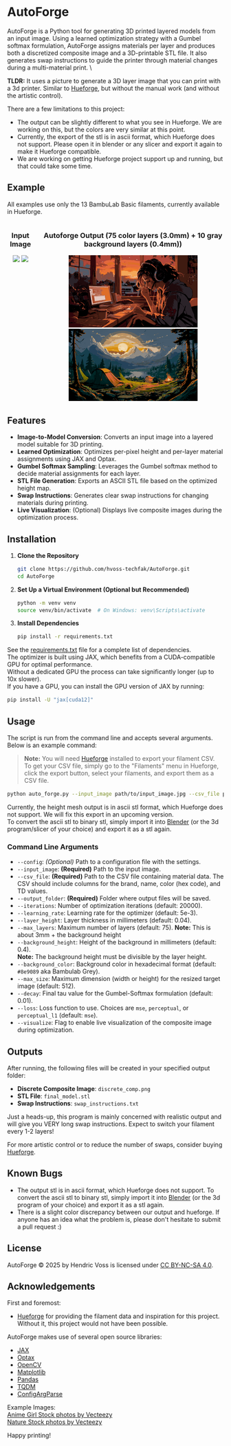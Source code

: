 # AutoForge

AutoForge is a Python tool for generating 3D printed layered models from an input image. Using a learned optimization strategy with a Gumbel softmax formulation, AutoForge assigns materials per layer and produces both a discretized composite image and a 3D-printable STL file. It also generates swap instructions to guide the printer through material changes during a multi-material print. \

**TLDR:** It uses a picture to generate a 3D layer image that you can print with a 3d printer. Similar to [Hueforge](https://shop.thehueforge.com/), but without the manual work (and without the artistic control).

There are a few limitations to this project:
- The output can be slightly different to what you see in Hueforge. We are working on this, but the colors are very similar at this point.
- Currently, the export of the stl is in ascii format, which Hueforge does not support. Please open it in blender or any slicer and export it again to make it Hueforge compatible.
- We are working on getting Hueforge project support up and running, but that could take some time.

## Example
All examples use only the 13 BambuLab Basic filaments, currently available in Hueforge.
<div style="display: flex; justify-content: center; gap: 20px;">
  <div style="text-align: center;">
    <h3>Input Image</h3>
    <img src="https://github.com/hvoss-techfak/AutoForge/blob/main/images/lofi.jpg" width="300" />
    <img src="https://github.com/hvoss-techfak/AutoForge/blob/main/images/nature.jpg" width="300" />
  </div>
  <div style="text-align: center;">
    <h3>Autoforge Output (75 color layers (3.0mm) + 10 gray background layers (0.4mm)) </h3>
    <img src="https://github.com/hvoss-techfak/AutoForge/blob/main/images/lofi_discretized.png" width="300" />
    <img src="https://github.com/hvoss-techfak/AutoForge/blob/main/images/nature_discretized.png" width="300" />
  </div>
</div>

## Features

- **Image-to-Model Conversion**: Converts an input image into a layered model suitable for 3D printing.
- **Learned Optimization**: Optimizes per-pixel height and per-layer material assignments using JAX and Optax.
- **Gumbel Softmax Sampling**: Leverages the Gumbel softmax method to decide material assignments for each layer.
- **STL File Generation**: Exports an ASCII STL file based on the optimized height map.
- **Swap Instructions**: Generates clear swap instructions for changing materials during printing.
- **Live Visualization**: (Optional) Displays live composite images during the optimization process.



## Installation

1. **Clone the Repository**

   ```bash
   git clone https://github.com/hvoss-techfak/AutoForge.git
   cd AutoForge
   ```

2. **Set Up a Virtual Environment (Optional but Recommended)**

   ```bash
   python -m venv venv
   source venv/bin/activate  # On Windows: venv\Scripts\activate
   ```

3. **Install Dependencies**

   ```bash
   pip install -r requirements.txt
   ```

See the [requirements.txt](requirements.txt) file for a complete list of dependencies.  
The optimizer is built using JAX, which benefits from a CUDA-compatible GPU for optimal performance.  
Without a dedicated GPU the process can take significantly longer (up to 10x slower).  
If you have a GPU, you can install the GPU version of JAX by running:

```bash
pip install -U "jax[cuda12]"
```

## Usage

The script is run from the command line and accepts several arguments. Below is an example command:

> **Note:** You will need [Hueforge](https://shop.thehueforge.com/) installed to export your filament CSV.  
> To get your CSV file, simply go to the "Filaments" menu in Hueforge, click the export button, select your filaments, and export them as a CSV file.

```bash
python auto_forge.py --input_image path/to/input_image.jpg --csv_file path/to/materials.csv --output_folder outputs 
```

Currently, the height mesh output is in ascii stl format, which Hueforge does not support. We will fix this export in an upcoming version. \
To convert the ascii stl to binary stl, simply import it into [Blender](https://www.blender.org/) (or the 3d program/slicer of your choice) and export it as a stl again.

### Command Line Arguments

- `--config`: *(Optional)* Path to a configuration file with the settings.
- `--input_image`: **(Required)** Path to the input image.
- `--csv_file`: **(Required)** Path to the CSV file containing material data. The CSV should include columns for the brand, name, color (hex code), and TD values.
- `--output_folder`: **(Required)** Folder where output files will be saved.
- `--iterations`: Number of optimization iterations (default: 20000).
- `--learning_rate`: Learning rate for the optimizer (default: 5e-3).
- `--layer_height`: Layer thickness in millimeters (default: 0.04).
- `--max_layers`: Maximum number of layers (default: 75). 
  **Note:** This is about 3mm + the background height
- `--background_height`: Height of the background in millimeters (default: 0.4).  
  **Note:** The background height must be divisible by the layer height.
- `--background_color`: Background color in hexadecimal format (default: `#8e9089` aka Bambulab Grey).
- `--max_size`: Maximum dimension (width or height) for the resized target image (default: 512).
- `--decay`: Final tau value for the Gumbel-Softmax formulation (default: 0.01).
- `--loss`: Loss function to use. Choices are `mse`, `perceptual`, or `perceptual_l1` (default: `mse`).
- `--visualize`: Flag to enable live visualization of the composite image during optimization.

## Outputs

After running, the following files will be created in your specified output folder:

- **Discrete Composite Image**: `discrete_comp.png`
- **STL File**: `final_model.stl`
- **Swap Instructions**: `swap_instructions.txt`

Just a heads-up, this program is mainly concerned with realistic output and will give you VERY long swap instructions.
Expect to switch your filament every 1-2 layers!

For more artistic control or to reduce the number of swaps, consider buying [Hueforge](https://shop.thehueforge.com/).

## Known Bugs

- The output stl is in ascii format, which Hueforge does not support. To convert the ascii stl to binary stl, simply import it into [Blender](https://www.blender.org/) (or the 3d program of your choice) and export it as a stl again.
- There is a slight color discrepancy between our output and hueforge. If anyone has an idea what the problem is, please don't hesitate to submit a pull request :)

## License

AutoForge © 2025 by Hendric Voss is licensed under [CC BY-NC-SA 4.0](https://creativecommons.org/licenses/by-nc-sa/4.0/).

## Acknowledgements

First and foremost:
- [Hueforge](https://shop.thehueforge.com/) for providing the filament data and inspiration for this project.
Without it, this project would not have been possible.

AutoForge makes use of several open source libraries:

- [JAX](https://github.com/google/jax)
- [Optax](https://github.com/deepmind/optax)
- [OpenCV](https://opencv.org/)
- [Matplotlib](https://matplotlib.org/)
- [Pandas](https://pandas.pydata.org/)
- [TQDM](https://github.com/tqdm/tqdm)
- [ConfigArgParse](https://github.com/bw2/ConfigArgParse)

Example Images:  
<a href="https://www.vecteezy.com/free-photos/anime-girl">Anime Girl Stock photos by Vecteezy</a>  
<a href="https://www.vecteezy.com/free-photos/nature">Nature Stock photos by Vecteezy</a>

Happy printing!